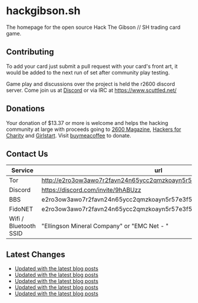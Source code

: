 # hackgibson.sh
The homepage for the open source Hack The Gibson // SH trading card game.


## Contributing

To add your card just submit a pull request with your card's front art, it would be added to the next run of set after community play testing.

Game play and discussions over the project is held the r2600 discord server. Come join us at [Discord](https://discord.com/invite/9hABUzz) or via IRC at https://www.scuttled.net/


## Donations

Your donation of $13.37 or more is welcome and helps the hacking community at large with proceeds going to [2600 Magazine](https://2600.com/), [Hackers for Charity](https://hackersforcharity.org) and [Girlstart](https://girlstart.org).  Visit [buymeacoffee](https://www.buymeacoffee.com/hackgibson.sh) to donate.


## Contact Us

Service | url
-|-
Tor | http://e2ro3ow3awo7r2favn24n65ycc2qmzkoayn5r57e3f56nvjwdcgg32ad.onion
Discord | https://discord.com/invite/9hABUzz
BBS | e2ro3ow3awo7r2favn24n65ycc2qmzkoayn5r57e3f56nvjwdcgg32ad.onion:23
FidoNET | e2ro3ow3awo7r2favn24n65ycc2qmzkoayn5r57e3f56nvjwdcgg32ad.onion:24554
Wifi / Bluetooth SSID | "Ellingson Mineral Company" or "EMC Net - <fidonet address>"

## Latest Changes
<!-- BLOG-POST-LIST:START -->
- [Updated with the latest blog posts](https://github.com/DFW2600/hackgibson.sh/commit/c7d3da2ddb1f31c827b8810c7fbc81a95afa1eec)
- [Updated with the latest blog posts](https://github.com/DFW2600/hackgibson.sh/commit/4a1d86a4a04409cad05cc52320ebe0046e6c1bdb)
- [Updated with the latest blog posts](https://github.com/DFW2600/hackgibson.sh/commit/f1ae9da6bd637c317e7357c932e3183ef59e823b)
- [Updated with the latest blog posts](https://github.com/DFW2600/hackgibson.sh/commit/c4c68596766c3fa37a67c5b14aa7615331d053af)
- [Updated with the latest blog posts](https://github.com/DFW2600/hackgibson.sh/commit/c437a7b3689974d7fddba30fdb91cf573b4788b3)
<!-- BLOG-POST-LIST:END -->
